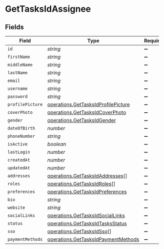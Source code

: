 # GetTasksIdAssignee


## Fields

| Field                                                                                      | Type                                                                                       | Required                                                                                   | Description                                                                                |
| ------------------------------------------------------------------------------------------ | ------------------------------------------------------------------------------------------ | ------------------------------------------------------------------------------------------ | ------------------------------------------------------------------------------------------ |
| `id`                                                                                       | *string*                                                                                   | :heavy_minus_sign:                                                                         | N/A                                                                                        |
| `firstName`                                                                                | *string*                                                                                   | :heavy_minus_sign:                                                                         | N/A                                                                                        |
| `middleName`                                                                               | *string*                                                                                   | :heavy_minus_sign:                                                                         | N/A                                                                                        |
| `lastName`                                                                                 | *string*                                                                                   | :heavy_minus_sign:                                                                         | N/A                                                                                        |
| `email`                                                                                    | *string*                                                                                   | :heavy_minus_sign:                                                                         | N/A                                                                                        |
| `username`                                                                                 | *string*                                                                                   | :heavy_minus_sign:                                                                         | N/A                                                                                        |
| `password`                                                                                 | *string*                                                                                   | :heavy_minus_sign:                                                                         | N/A                                                                                        |
| `profilePicture`                                                                           | [operations.GetTasksIdProfilePicture](../../models/operations/gettasksidprofilepicture.md) | :heavy_minus_sign:                                                                         | N/A                                                                                        |
| `coverPhoto`                                                                               | [operations.GetTasksIdCoverPhoto](../../models/operations/gettasksidcoverphoto.md)         | :heavy_minus_sign:                                                                         | N/A                                                                                        |
| `gender`                                                                                   | [operations.GetTasksIdGender](../../models/operations/gettasksidgender.md)                 | :heavy_minus_sign:                                                                         | N/A                                                                                        |
| `dateOfBirth`                                                                              | *number*                                                                                   | :heavy_minus_sign:                                                                         | N/A                                                                                        |
| `phoneNumber`                                                                              | *string*                                                                                   | :heavy_minus_sign:                                                                         | N/A                                                                                        |
| `isActive`                                                                                 | *boolean*                                                                                  | :heavy_minus_sign:                                                                         | N/A                                                                                        |
| `lastLogin`                                                                                | *number*                                                                                   | :heavy_minus_sign:                                                                         | N/A                                                                                        |
| `createdAt`                                                                                | *number*                                                                                   | :heavy_minus_sign:                                                                         | N/A                                                                                        |
| `updatedAt`                                                                                | *number*                                                                                   | :heavy_minus_sign:                                                                         | N/A                                                                                        |
| `addresses`                                                                                | [operations.GetTasksIdAddresses](../../models/operations/gettasksidaddresses.md)[]         | :heavy_minus_sign:                                                                         | N/A                                                                                        |
| `roles`                                                                                    | [operations.GetTasksIdRoles](../../models/operations/gettasksidroles.md)[]                 | :heavy_minus_sign:                                                                         | N/A                                                                                        |
| `preferences`                                                                              | [operations.GetTasksIdPreferences](../../models/operations/gettasksidpreferences.md)       | :heavy_minus_sign:                                                                         | N/A                                                                                        |
| `bio`                                                                                      | *string*                                                                                   | :heavy_minus_sign:                                                                         | N/A                                                                                        |
| `website`                                                                                  | *string*                                                                                   | :heavy_minus_sign:                                                                         | N/A                                                                                        |
| `socialLinks`                                                                              | [operations.GetTasksIdSocialLinks](../../models/operations/gettasksidsociallinks.md)       | :heavy_minus_sign:                                                                         | N/A                                                                                        |
| `status`                                                                                   | [operations.GetTasksIdTasksStatus](../../models/operations/gettasksidtasksstatus.md)       | :heavy_minus_sign:                                                                         | N/A                                                                                        |
| `sso`                                                                                      | [operations.GetTasksIdSso](../../models/operations/gettasksidsso.md)[]                     | :heavy_minus_sign:                                                                         | N/A                                                                                        |
| `paymentMethods`                                                                           | [operations.GetTasksIdPaymentMethods](../../models/operations/gettasksidpaymentmethods.md) | :heavy_minus_sign:                                                                         | N/A                                                                                        |